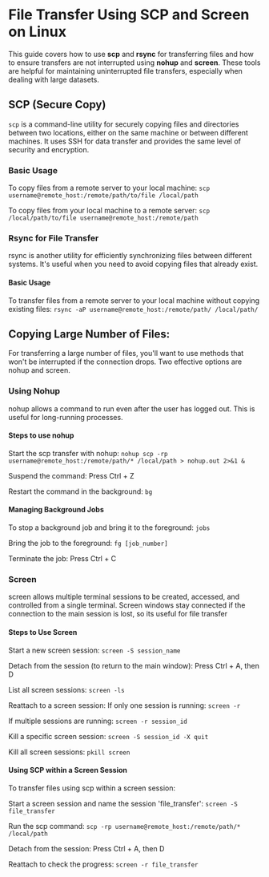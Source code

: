 # File Transfer Using SCP and Screen on Linux
This guide covers how to use **scp** and **rsync** for transferring files and how to ensure transfers are not interrupted using **nohup** and **screen**. 
These tools are helpful for maintaining uninterrupted file transfers, especially when dealing with large datasets.

## SCP (Secure Copy)
`scp` is a command-line utility for securely copying files and directories between two locations, either on the same machine or between different machines. 
It uses SSH for data transfer and provides the same level of security and encryption.

### Basic Usage
To copy files from a remote server to your local machine:
```scp username@remote_host:/remote/path/to/file /local/path```

To copy files from your local machine to a remote server:
```scp /local/path/to/file username@remote_host:/remote/path```


### Rsync for File Transfer
rsync is another utility for efficiently synchronizing files between different systems. It's useful when you need to avoid copying files that already exist.

#### Basic Usage
To transfer files from a remote server to your local machine without copying existing files:
```rsync -aP username@remote_host:/remote/path/ /local/path/```



## Copying Large Number of Files:
For transferring a large number of files, you'll want to use methods that won't be interrupted if the connection drops. Two effective options are nohup and screen.

### Using Nohup
nohup allows a command to run even after the user has logged out. This is useful for long-running processes.

#### Steps to use nohup
Start the scp transfer with nohup:
```nohup scp -rp username@remote_host:/remote/path/* /local/path > nohup.out 2>&1 &```

Suspend the command:
Press Ctrl + Z

Restart the command in the background:
`bg`

#### Managing Background Jobs
To stop a background job and bring it to the foreground:
`jobs`

Bring the job to the foreground:
`fg [job_number]`

Terminate the job:
Press Ctrl + C

### Screen
screen allows multiple terminal sessions to be created, accessed, and controlled from a single terminal. 
Screen windows stay connected if the connection to the main session is lost, so its useful for file transfer

#### Steps to Use Screen
Start a new screen session:
```screen -S session_name```

Detach from the session (to return to the main window):
Press Ctrl + A, then D

List all screen sessions:
```screen -ls```

Reattach to a screen session:
If only one session is running:
```screen -r```

If multiple sessions are running:
```screen -r session_id```

Kill a specific screen session:
```screen -S session_id -X quit```

Kill all screen sessions:
```pkill screen```


#### Using SCP within a Screen Session
To transfer files using scp within a screen session:

Start a screen session and name the session 'file_transfer':
```screen -S file_transfer```

Run the scp command:
```scp -rp username@remote_host:/remote/path/* /local/path```

Detach from the session:
Press Ctrl + A, then D

Reattach to check the progress:
```screen -r file_transfer```


